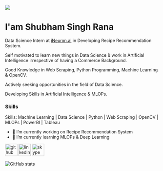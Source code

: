 ![](https://thumbs.dreamstime.com/b/data-science-analytics-analysis-robotic-arm-pressing-button-screen-200760934.jpg)
# I'am Shubham Singh Rana

Data Science Intern at [iNeuron.ai](https://ineuron.ai/home) in Developing Recipe Recommendation System.

Self motivated to learn new things in Data Science & work in Artificial Intelligence irrespective of having a Commerce Background.

Good Knowledge in Web Scraping, Python Programming, Machine Learning & OpenCV.

Actively seeking opportunities in the field of Data Science.

Developing Skills in Artificial Intelligence & MLOPs.

### Skills

Skills: Machine Learning | Data Science | Python | Web Scraping | OpenCV | MLOPs | PowerBI | Tableau

- 🔭 I’m currently working on Recipe Recommendation System 
- 🌱 I’m currently learning MLOPs & Deep Learning 


[<img src='https://cdn.jsdelivr.net/npm/simple-icons@3.0.1/icons/github.svg' alt='github' height='40'>](https://github.com/ssr-1998)  [<img src='https://cdn.jsdelivr.net/npm/simple-icons@3.0.1/icons/linkedin.svg' alt='linkedin' height='40'>](https://www.linkedin.com/in/linkedin.com/in/shubham-singh-rana-225744138/)  [<img src='https://cdn.jsdelivr.net/npm/simple-icons@3.0.1/icons/skype.svg' alt='skype' height='40'>](https://join.skype.com/invite/xlFLd4fGjK2l)  

![GitHub stats](https://github-readme-stats.vercel.app/api?username=ssr-1998&show_icons=true&count_private=true)  


